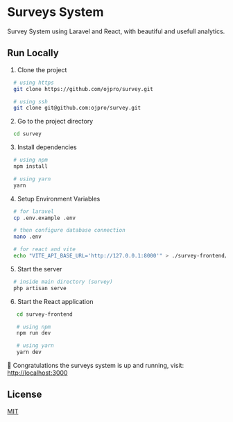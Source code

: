 # Surveys System

Survey System using Laravel and React, with beautiful and usefull analytics.

## Run Locally

1. Clone the project

```bash
  # using https
  git clone https://github.com/ojpro/survey.git

  # using ssh
  git clone git@github.com:ojpro/survey.git

```

2. Go to the project directory

```bash
  cd survey
```

3. Install dependencies

```bash
  # using npm
  npm install

  # using yarn
  yarn
```

4. Setup Environment Variables

```bash
  # for laravel
  cp .env.example .env

  # then configure database connection
  nano .env

  # for react and vite
  echo "VITE_API_BASE_URL='http://127.0.0.1:8000'" > ./survey-frontend/.env
```

5. Start the server

```bash
  # inside main directory (survey)
  php artisan serve
```

6. Start the React application

```bash
   cd survey-frontend

   # using npm
   npm run dev

   # using yarn
   yarn dev
```

🚀 Congratulations the surveys system is up and running,
visit: [http://localhost:3000](http://localhost:3000)

## License

[MIT](https://choosealicense.com/licenses/mit/)
